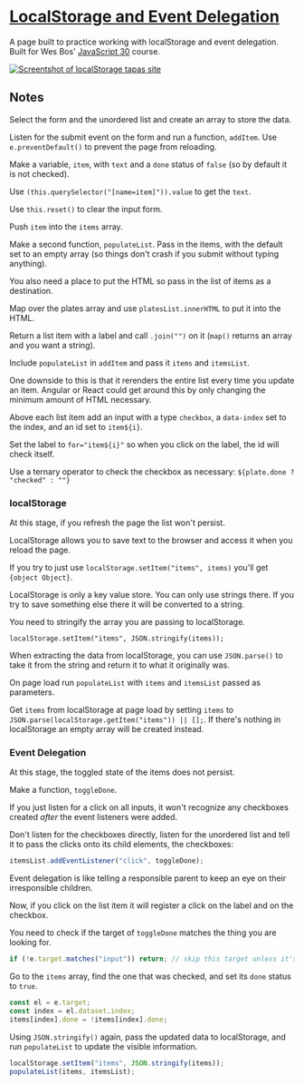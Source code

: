# [LocalStorage and Event Delegation](https://gk-hynes.github.io/localstorage/)

A page built to practice working with localStorage and event delegation. Built for Wes Bos' [JavaScript 30](https://javascript30.com/) course.

[![Screentshot of localStorage tapas site](https://res.cloudinary.com/gerhynes/image/upload/v1516213829/Screenshot-2018-1-17_LocalStorage_jnj6in.jpg)](https://gk-hynes.github.io/localstorage/)

## Notes

Select the form and the unordered list and create an array to store the data.

Listen for the submit event on the form and run a function, `addItem`. Use `e.preventDefault()` to prevent the page from reloading.

Make a variable, `item`, with `text` and a `done` status of `false` (so by default it is not checked).

Use `(this.querySelector("[name=item]")).value` to get the `text`.

Use `this.reset()` to clear the input form.

Push `item` into the `items` array.

Make a second function, `populateList`. Pass in the items, with the default set to an empty array (so things don't crash if you submit without typing anything).

You also need a place to put the HTML so pass in the list of items as a destination.

Map over the plates array and use `platesList.innerHTML` to put it into the HTML.

Return a list item with a label and call `.join("")` on it (`map()` returns an array and you want a string).

Include `populateList` in `addItem` and pass it `items` and `itemsList`.

One downside to this is that it rerenders the entire list every time you update an item. Angular or React could get around this by only changing the minimum amount of HTML necessary.

Above each list item add an input with a type `checkbox`, a `data-index` set to the index, and an id set to `item${i}`.

Set the label to `for="item${i}"` so when you click on the label, the id will check itself.

Use a ternary operator to check the checkbox as necessary: `${plate.done ? "checked" : ""}`

### localStorage

At this stage, if you refresh the page the list won't persist.

LocalStorage allows you to save text to the browser and access it when you reload the page.

If you try to just use `localStorage.setItem("items", items)` you'll get `{object Object}`.

LocalStorage is only a key value store. You can only use strings there. If you try to save something else there it will be converted to a string.

You need to stringify the array you are passing to localStorage.

`localStorage.setItem("items", JSON.stringify(items));`

When extracting the data from localStorage, you can use `JSON.parse()` to take it from the string and return it to what it originally was.

On page load run `populateList` with `items` and `itemsList` passed as parameters.

Get `items` from localStorage at page load by setting `items` to `JSON.parse(localStorage.getItem("items")) || [];`. If there's nothing in localStorage an empty array will be created instead.

### Event Delegation

At this stage, the toggled state of the items does not persist.

Make a function, `toggleDone`.

If you just listen for a click on all inputs, it won't recognize any checkboxes created _after_ the event listeners were added.

Don't listen for the checkboxes directly, listen for the unordered list and tell it to pass the clicks onto its child elements, the checkboxes:

```js
itemsList.addEventListener("click", toggleDone);
```

Event delegation is like telling a responsible parent to keep an eye on their irresponsible children.

Now, if you click on the list item it will register a click on the label and on the checkbox.

You need to check if the target of `toggleDone` matches the thing you are looking for.

```js
if (!e.target.matches("input")) return; // skip this target unless it's an input
```

Go to the `items` array, find the one that was checked, and set its `done` status to `true`.

```js
const el = e.target;
const index = el.dataset.index;
items[index].done = !items[index].done;
```

Using `JSON.stringify()` again, pass the updated data to localStorage, and run `populateList` to update the visible information.

```js
localStorage.setItem("items", JSON.stringify(items));
populateList(items, itemsList);
```
